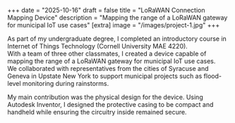 +++
date = "2025-10-16"
draft = false
title = "LoRaWAN Connection Mapping Device"
description = "Mapping the range of a LoRaWAN gateway for municipal IoT use cases"
[extra]
image = "/images/project-1.jpg"
+++

As part of my undergraduate degree, I completed an introductory course in Internet of Things Technology (Cornell University MAE 4220).  
With a team of three other classmates, I created a device capable of mapping the range of a LoRaWAN gateway for municipal IoT use cases.  
We collaborated with representatives from the cities of Syracuse and Geneva in Upstate New York to support municipal projects such as flood-level monitoring during rainstorms.  

My main contribution was the physical design for the device. Using Autodesk Inventor, I designed the protective casing to be compact and handheld while ensuring the circuitry inside remained secure.

